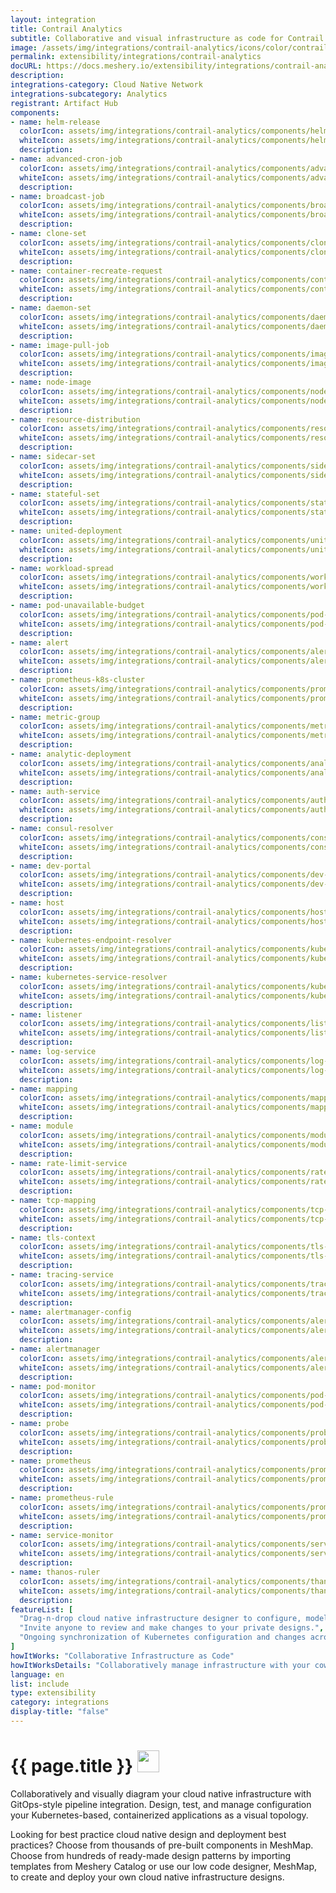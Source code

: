 ```yaml
---
layout: integration
title: Contrail Analytics
subtitle: Collaborative and visual infrastructure as code for Contrail Analytics
image: /assets/img/integrations/contrail-analytics/icons/color/contrail-analytics-color.svg
permalink: extensibility/integrations/contrail-analytics
docURL: https://docs.meshery.io/extensibility/integrations/contrail-analytics
description: 
integrations-category: Cloud Native Network
integrations-subcategory: Analytics
registrant: Artifact Hub
components: 
- name: helm-release
  colorIcon: assets/img/integrations/contrail-analytics/components/helm-release/icons/color/helm-release-color.svg
  whiteIcon: assets/img/integrations/contrail-analytics/components/helm-release/icons/white/helm-release-white.svg
  description: 
- name: advanced-cron-job
  colorIcon: assets/img/integrations/contrail-analytics/components/advanced-cron-job/icons/color/advanced-cron-job-color.svg
  whiteIcon: assets/img/integrations/contrail-analytics/components/advanced-cron-job/icons/white/advanced-cron-job-white.svg
  description: 
- name: broadcast-job
  colorIcon: assets/img/integrations/contrail-analytics/components/broadcast-job/icons/color/broadcast-job-color.svg
  whiteIcon: assets/img/integrations/contrail-analytics/components/broadcast-job/icons/white/broadcast-job-white.svg
  description: 
- name: clone-set
  colorIcon: assets/img/integrations/contrail-analytics/components/clone-set/icons/color/clone-set-color.svg
  whiteIcon: assets/img/integrations/contrail-analytics/components/clone-set/icons/white/clone-set-white.svg
  description: 
- name: container-recreate-request
  colorIcon: assets/img/integrations/contrail-analytics/components/container-recreate-request/icons/color/container-recreate-request-color.svg
  whiteIcon: assets/img/integrations/contrail-analytics/components/container-recreate-request/icons/white/container-recreate-request-white.svg
  description: 
- name: daemon-set
  colorIcon: assets/img/integrations/contrail-analytics/components/daemon-set/icons/color/daemon-set-color.svg
  whiteIcon: assets/img/integrations/contrail-analytics/components/daemon-set/icons/white/daemon-set-white.svg
  description: 
- name: image-pull-job
  colorIcon: assets/img/integrations/contrail-analytics/components/image-pull-job/icons/color/image-pull-job-color.svg
  whiteIcon: assets/img/integrations/contrail-analytics/components/image-pull-job/icons/white/image-pull-job-white.svg
  description: 
- name: node-image
  colorIcon: assets/img/integrations/contrail-analytics/components/node-image/icons/color/node-image-color.svg
  whiteIcon: assets/img/integrations/contrail-analytics/components/node-image/icons/white/node-image-white.svg
  description: 
- name: resource-distribution
  colorIcon: assets/img/integrations/contrail-analytics/components/resource-distribution/icons/color/resource-distribution-color.svg
  whiteIcon: assets/img/integrations/contrail-analytics/components/resource-distribution/icons/white/resource-distribution-white.svg
  description: 
- name: sidecar-set
  colorIcon: assets/img/integrations/contrail-analytics/components/sidecar-set/icons/color/sidecar-set-color.svg
  whiteIcon: assets/img/integrations/contrail-analytics/components/sidecar-set/icons/white/sidecar-set-white.svg
  description: 
- name: stateful-set
  colorIcon: assets/img/integrations/contrail-analytics/components/stateful-set/icons/color/stateful-set-color.svg
  whiteIcon: assets/img/integrations/contrail-analytics/components/stateful-set/icons/white/stateful-set-white.svg
  description: 
- name: united-deployment
  colorIcon: assets/img/integrations/contrail-analytics/components/united-deployment/icons/color/united-deployment-color.svg
  whiteIcon: assets/img/integrations/contrail-analytics/components/united-deployment/icons/white/united-deployment-white.svg
  description: 
- name: workload-spread
  colorIcon: assets/img/integrations/contrail-analytics/components/workload-spread/icons/color/workload-spread-color.svg
  whiteIcon: assets/img/integrations/contrail-analytics/components/workload-spread/icons/white/workload-spread-white.svg
  description: 
- name: pod-unavailable-budget
  colorIcon: assets/img/integrations/contrail-analytics/components/pod-unavailable-budget/icons/color/pod-unavailable-budget-color.svg
  whiteIcon: assets/img/integrations/contrail-analytics/components/pod-unavailable-budget/icons/white/pod-unavailable-budget-white.svg
  description: 
- name: alert
  colorIcon: assets/img/integrations/contrail-analytics/components/alert/icons/color/alert-color.svg
  whiteIcon: assets/img/integrations/contrail-analytics/components/alert/icons/white/alert-white.svg
  description: 
- name: prometheus-k8s-cluster
  colorIcon: assets/img/integrations/contrail-analytics/components/prometheus-k8s-cluster/icons/color/prometheus-k8s-cluster-color.svg
  whiteIcon: assets/img/integrations/contrail-analytics/components/prometheus-k8s-cluster/icons/white/prometheus-k8s-cluster-white.svg
  description: 
- name: metric-group
  colorIcon: assets/img/integrations/contrail-analytics/components/metric-group/icons/color/metric-group-color.svg
  whiteIcon: assets/img/integrations/contrail-analytics/components/metric-group/icons/white/metric-group-white.svg
  description: 
- name: analytic-deployment
  colorIcon: assets/img/integrations/contrail-analytics/components/analytic-deployment/icons/color/analytic-deployment-color.svg
  whiteIcon: assets/img/integrations/contrail-analytics/components/analytic-deployment/icons/white/analytic-deployment-white.svg
  description: 
- name: auth-service
  colorIcon: assets/img/integrations/contrail-analytics/components/auth-service/icons/color/auth-service-color.svg
  whiteIcon: assets/img/integrations/contrail-analytics/components/auth-service/icons/white/auth-service-white.svg
  description: 
- name: consul-resolver
  colorIcon: assets/img/integrations/contrail-analytics/components/consul-resolver/icons/color/consul-resolver-color.svg
  whiteIcon: assets/img/integrations/contrail-analytics/components/consul-resolver/icons/white/consul-resolver-white.svg
  description: 
- name: dev-portal
  colorIcon: assets/img/integrations/contrail-analytics/components/dev-portal/icons/color/dev-portal-color.svg
  whiteIcon: assets/img/integrations/contrail-analytics/components/dev-portal/icons/white/dev-portal-white.svg
  description: 
- name: host
  colorIcon: assets/img/integrations/contrail-analytics/components/host/icons/color/host-color.svg
  whiteIcon: assets/img/integrations/contrail-analytics/components/host/icons/white/host-white.svg
  description: 
- name: kubernetes-endpoint-resolver
  colorIcon: assets/img/integrations/contrail-analytics/components/kubernetes-endpoint-resolver/icons/color/kubernetes-endpoint-resolver-color.svg
  whiteIcon: assets/img/integrations/contrail-analytics/components/kubernetes-endpoint-resolver/icons/white/kubernetes-endpoint-resolver-white.svg
  description: 
- name: kubernetes-service-resolver
  colorIcon: assets/img/integrations/contrail-analytics/components/kubernetes-service-resolver/icons/color/kubernetes-service-resolver-color.svg
  whiteIcon: assets/img/integrations/contrail-analytics/components/kubernetes-service-resolver/icons/white/kubernetes-service-resolver-white.svg
  description: 
- name: listener
  colorIcon: assets/img/integrations/contrail-analytics/components/listener/icons/color/listener-color.svg
  whiteIcon: assets/img/integrations/contrail-analytics/components/listener/icons/white/listener-white.svg
  description: 
- name: log-service
  colorIcon: assets/img/integrations/contrail-analytics/components/log-service/icons/color/log-service-color.svg
  whiteIcon: assets/img/integrations/contrail-analytics/components/log-service/icons/white/log-service-white.svg
  description: 
- name: mapping
  colorIcon: assets/img/integrations/contrail-analytics/components/mapping/icons/color/mapping-color.svg
  whiteIcon: assets/img/integrations/contrail-analytics/components/mapping/icons/white/mapping-white.svg
  description: 
- name: module
  colorIcon: assets/img/integrations/contrail-analytics/components/module/icons/color/module-color.svg
  whiteIcon: assets/img/integrations/contrail-analytics/components/module/icons/white/module-white.svg
  description: 
- name: rate-limit-service
  colorIcon: assets/img/integrations/contrail-analytics/components/rate-limit-service/icons/color/rate-limit-service-color.svg
  whiteIcon: assets/img/integrations/contrail-analytics/components/rate-limit-service/icons/white/rate-limit-service-white.svg
  description: 
- name: tcp-mapping
  colorIcon: assets/img/integrations/contrail-analytics/components/tcp-mapping/icons/color/tcp-mapping-color.svg
  whiteIcon: assets/img/integrations/contrail-analytics/components/tcp-mapping/icons/white/tcp-mapping-white.svg
  description: 
- name: tls-context
  colorIcon: assets/img/integrations/contrail-analytics/components/tls-context/icons/color/tls-context-color.svg
  whiteIcon: assets/img/integrations/contrail-analytics/components/tls-context/icons/white/tls-context-white.svg
  description: 
- name: tracing-service
  colorIcon: assets/img/integrations/contrail-analytics/components/tracing-service/icons/color/tracing-service-color.svg
  whiteIcon: assets/img/integrations/contrail-analytics/components/tracing-service/icons/white/tracing-service-white.svg
  description: 
- name: alertmanager-config
  colorIcon: assets/img/integrations/contrail-analytics/components/alertmanager-config/icons/color/alertmanager-config-color.svg
  whiteIcon: assets/img/integrations/contrail-analytics/components/alertmanager-config/icons/white/alertmanager-config-white.svg
  description: 
- name: alertmanager
  colorIcon: assets/img/integrations/contrail-analytics/components/alertmanager/icons/color/alertmanager-color.svg
  whiteIcon: assets/img/integrations/contrail-analytics/components/alertmanager/icons/white/alertmanager-white.svg
  description: 
- name: pod-monitor
  colorIcon: assets/img/integrations/contrail-analytics/components/pod-monitor/icons/color/pod-monitor-color.svg
  whiteIcon: assets/img/integrations/contrail-analytics/components/pod-monitor/icons/white/pod-monitor-white.svg
  description: 
- name: probe
  colorIcon: assets/img/integrations/contrail-analytics/components/probe/icons/color/probe-color.svg
  whiteIcon: assets/img/integrations/contrail-analytics/components/probe/icons/white/probe-white.svg
  description: 
- name: prometheus
  colorIcon: assets/img/integrations/contrail-analytics/components/prometheus/icons/color/prometheus-color.svg
  whiteIcon: assets/img/integrations/contrail-analytics/components/prometheus/icons/white/prometheus-white.svg
  description: 
- name: prometheus-rule
  colorIcon: assets/img/integrations/contrail-analytics/components/prometheus-rule/icons/color/prometheus-rule-color.svg
  whiteIcon: assets/img/integrations/contrail-analytics/components/prometheus-rule/icons/white/prometheus-rule-white.svg
  description: 
- name: service-monitor
  colorIcon: assets/img/integrations/contrail-analytics/components/service-monitor/icons/color/service-monitor-color.svg
  whiteIcon: assets/img/integrations/contrail-analytics/components/service-monitor/icons/white/service-monitor-white.svg
  description: 
- name: thanos-ruler
  colorIcon: assets/img/integrations/contrail-analytics/components/thanos-ruler/icons/color/thanos-ruler-color.svg
  whiteIcon: assets/img/integrations/contrail-analytics/components/thanos-ruler/icons/white/thanos-ruler-white.svg
  description: 
featureList: [
  "Drag-n-drop cloud native infrastructure designer to configure, model, and deploy your workloads.",
  "Invite anyone to review and make changes to your private designs.",
  "Ongoing synchronization of Kubernetes configuration and changes across any number of clusters."
]
howItWorks: "Collaborative Infrastructure as Code"
howItWorksDetails: "Collaboratively manage infrastructure with your coworkers synchronously sharing the same designs."
language: en
list: include
type: extensibility
category: integrations
display-title: "false"
---
```

<h1>{{ page.title }} <img src="{{ page.image }}" style="width: 35px; height: 35px;" /></h1>

<p>

</p>
<p>
    Collaboratively and visually diagram your cloud native infrastructure with GitOps-style pipeline integration. Design, test, and manage configuration your Kubernetes-based, containerized applications as a visual topology.
</p>
<p>
    Looking for best practice cloud native design and deployment best practices? Choose from thousands of pre-built components in MeshMap. Choose from hundreds of ready-made design patterns by importing templates from Meshery Catalog or use our low code designer, MeshMap, to create and deploy your own cloud native infrastructure designs.
</p>
